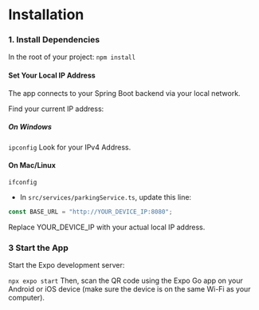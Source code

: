 # Installation
### 1. Install Dependencies
In the root of your project:
`npm install`
 #### Set Your Local IP Address
The app connects to your Spring Boot backend via your local network.

Find your current IP address:

##### On Windows
`ipconfig`
Look for your IPv4 Address.

#### On Mac/Linux
`
ifconfig
`
- In `src/services/parkingService.ts`, update this line:

```ts
const BASE_URL = "http://YOUR_DEVICE_IP:8080";
```
Replace YOUR_DEVICE_IP with your actual local IP address.

### 3 Start the App
Start the Expo development server:

`npx expo start`
Then, scan the QR code using the Expo Go app on your Android or iOS device (make sure the device is on the same Wi-Fi as your computer).
